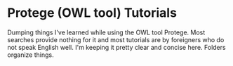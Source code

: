# Protege (OWL tool) Tutorials
Dumping things I've learned while using the OWL tool Protege. Most searches provide nothing for it and most tutorials are by foreigners who do not speak English well. I'm keeping it pretty clear and concise here. Folders organize things.
